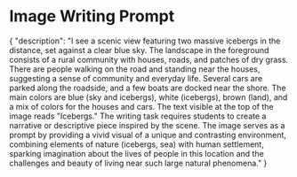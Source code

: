 # Image Writing Prompt

{
  "description": "I see a scenic view featuring two massive icebergs in the distance, set against a clear blue sky. The landscape in the foreground consists of a rural community with houses, roads, and patches of dry grass. There are people walking on the road and standing near the houses, suggesting a sense of community and everyday life. Several cars are parked along the roadside, and a few boats are docked near the shore. The main colors are blue (sky and icebergs), white (icebergs), brown (land), and a mix of colors for the houses and cars. The text visible at the top of the image reads \"Icebergs.\" The writing task requires students to create a narrative or descriptive piece inspired by the scene. The image serves as a prompt by providing a vivid visual of a unique and contrasting environment, combining elements of nature (icebergs, sea) with human settlement, sparking imagination about the lives of people in this location and the challenges and beauty of living near such large natural phenomena."
}